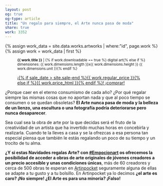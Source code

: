 ```yaml
---
layout: post
og: true
og-type: article
title: "Un regalo para siempre, el Arte nunca pasa de moda" 
share: true
work: 3352
---
```


{% assign work_data = site.data.works.artworks | where:"id", page.work %}
{% assign work = work_data | first %}
<figure class="text-center">
	<div class="padding-artwork-container">
		<div class="embed-container embed-container_4-3">
			<core-image sizing="cover" class="core-image-size" preload fade src="{{ work.featured_src }}"></core-image>	
		</div>
	</div>
	<figcaption>
		<p><small><strong>{{ work.title }}</strong> | {% if work.downloadable == true %} digital art{% else if %} dimensiones: {{ work.dimensions.length }}x{{ work.dimensions.height }} {{ work.dimensions.unit }}{% endif %}</small></p>
		<p><a href="{{ work.permalink }}" class="btn btn-primary btn-lg">¡{% if sale_date > site.sale-end %}{{ work.regular_price }}{% else if %}{{ work.price_html }}{% endif %}! ¡comprar! <i class="fa fa-credit-card"></i></a></p>
	</figcaption>
</figure>

¿Porque caer en el eterno consumismo de cada año? ¿Por qué regalar siempre las mismas cosas que no aportan nada y que al poco tiempo se consumen o se quedan obsoletas? **El Arte nunca pasa de moda y la belleza de un lienzo, una escultura o una fotografía podría deteriorarse pero nunca desaparecer**. 

Sea cual sea la obra de arte por la que decidas será el fruto de la creatividad de un artista que ha invertido muchas horas en concebirla y realizarla. Cuando te la lleves a casa y se la ofrezcas a esa persona tan especial piensa que también le estás regalando un poco de su tiempo y un trocito de tu alma. 

**¿Y si estas Navidades regalas Arte? con [#Empocionart](http://www.emocio-nart.com/artworks/) os ofrecemos la posibilidad de acceder a obras de arte originales de jóvenes creadores a un precio accesible y unas condiciones únicas**, más de 60 creadores y cerca de 500 obras te esperan en [Artinpocket](http://www.artinpocket.cat/tienda/?orderby=price&min_price=25&max_price=300) seguramente alguna de ellas se adapte a tu gusto y a tu bolsillo. En Artinpocket ya lo decimos **¿el arte es caro? ¡No siempre! ¿El Arte es para una minoría? ¡Falso!**
